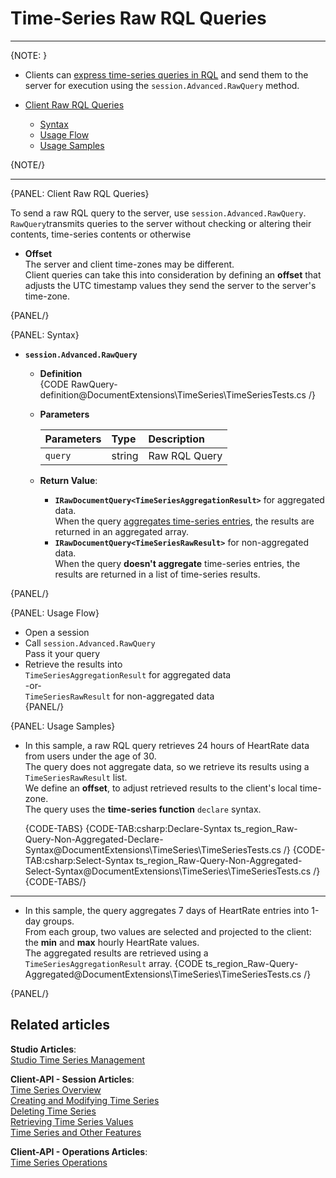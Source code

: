 ﻿# Time-Series Raw RQL Queries
---

{NOTE: }

* Clients can [express time-series queries in RQL](../../../../document-extensions/timeseries/querying/dynamic-time-series-queries/dynamic-queries) 
  and send them to the server for execution using the `session.Advanced.RawQuery` method.  
  
    
* [Client Raw RQL Queries](../../../../document-extensions/timeseries/querying/dynamic-time-series-queries/client-raw-rql-queries#client-raw-rql-queries)  
   * [Syntax](../../../../document-extensions/timeseries/querying/dynamic-time-series-queries/client-raw-rql-queries#syntax)  
   * [Usage Flow](../../../../document-extensions/timeseries/querying/dynamic-time-series-queries/client-raw-rql-queries#usage-flow)  
   * [Usage Samples](../../../../document-extensions/timeseries/querying/dynamic-time-series-queries/client-raw-rql-queries#usage-samples)  

{NOTE/}

---

{PANEL: Client Raw RQL Queries}

To send a raw RQL query to the server, use `session.Advanced.RawQuery`.  
`RawQuery`transmits queries to the server without checking or altering 
their contents, time-series contents or otherwise  

* **Offset**  
  The server and client time-zones may be different.  
  Client queries can take this into consideration by defining an 
  **offset** that adjusts the UTC timestamp values they send the 
  server to the server's time-zone.  

{PANEL/}

{PANEL: Syntax}

* **`session.Advanced.RawQuery`**  
   * **Definition**  
      {CODE RawQuery-definition@DocumentExtensions\TimeSeries\TimeSeriesTests.cs /}

   * **Parameters**  

        | Parameters | Type | Description |
        |:-------------|:-------------|:-------------|
        | `query` | string | Raw RQL Query |

   * **Return Value**:  
      * **`IRawDocumentQuery<TimeSeriesAggregationResult>`**  for aggregated data.  
        When the query 
        [aggregates time-series entries](../../../../document-extensions/timeseries/querying/dynamic-time-series-queries/dynamic-queries#aggregation---group-by), 
        the results are returned in an aggregated array.  
      * **`IRawDocumentQuery<TimeSeriesRawResult>`** for non-aggregated data.  
        When the query **doesn't aggregate** time-series entries, 
        the results are returned in a list of time-series results.  

{PANEL/}

{PANEL: Usage Flow}

* Open a session  
* Call `session.Advanced.RawQuery`  
  Pass it your query  
* Retrieve the results into  
   `TimeSeriesAggregationResult` for aggregated data  
    -or-  
   `TimeSeriesRawResult` for non-aggregated data  
{PANEL/}

{PANEL: Usage Samples}

* In this sample, a raw RQL query retrieves 24 hours of HeartRate data from users under the age of 30.  
  The query does not aggregate data, so we retrieve its results using a `TimeSeriesRawResult` list.  
  We define an **offset**, to adjust retrieved results to the client's local time-zone.  
  The query uses the **time-series function** `declare` syntax.  

    {CODE-TABS}
    {CODE-TAB:csharp:Declare-Syntax ts_region_Raw-Query-Non-Aggregated-Declare-Syntax@DocumentExtensions\TimeSeries\TimeSeriesTests.cs /}
    {CODE-TAB:csharp:Select-Syntax ts_region_Raw-Query-Non-Aggregated-Select-Syntax@DocumentExtensions\TimeSeries\TimeSeriesTests.cs /}
    {CODE-TABS/}

---

* In this sample, the query aggregates 7 days of HeartRate entries into 1-day groups.  
  From each group, two values are selected and projected to the client: the **min** 
  and **max** hourly HeartRate values.  
  The aggregated results are retrieved using a `TimeSeriesAggregationResult` array.
    {CODE ts_region_Raw-Query-Aggregated@DocumentExtensions\TimeSeries\TimeSeriesTests.cs /}

{PANEL/}


## Related articles
**Studio Articles**:  
[Studio Time Series Management]()  

**Client-API - Session Articles**:  
[Time Series Overview]()  
[Creating and Modifying Time Series]()  
[Deleting Time Series]()  
[Retrieving Time Series Values]()  
[Time Series and Other Features]()  

**Client-API - Operations Articles**:  
[Time Series Operations]()  
